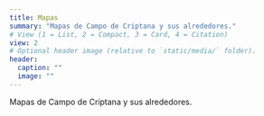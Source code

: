```yaml
---
title: Mapas
summary: "Mapas de Campo de Criptana y sus alrededores."
# View (1 = List, 2 = Compact, 3 = Card, 4 = Citation)
view: 2
# Optional header image (relative to `static/media/` folder).
header:
  caption: ""
  image: ""
---
```


Mapas de Campo de Criptana y sus alrededores.